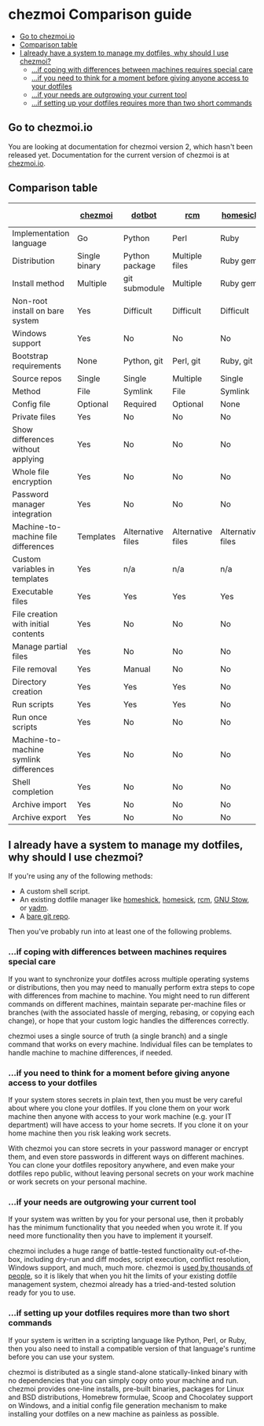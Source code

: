 # chezmoi Comparison guide

<!--- toc --->
* [Go to chezmoi.io](#go-to-chezmoiio)
* [Comparison table](#comparison-table)
* [I already have a system to manage my dotfiles, why should I use chezmoi?](#i-already-have-a-system-to-manage-my-dotfiles-why-should-i-use-chezmoi)
  * [...if coping with differences between machines requires special care](#if-coping-with-differences-between-machines-requires-special-care)
  * [...if you need to think for a moment before giving anyone access to your dotfiles](#if-you-need-to-think-for-a-moment-before-giving-anyone-access-to-your-dotfiles)
  * [...if your needs are outgrowing your current tool](#if-your-needs-are-outgrowing-your-current-tool)
  * [...if setting up your dotfiles requires more than two short commands](#if-setting-up-your-dotfiles-requires-more-than-two-short-commands)

## Go to chezmoi.io

You are looking at documentation for chezmoi version 2, which hasn't been
released yet. Documentation for the current version of chezmoi is at
[chezmoi.io](https://chezmoi.io/docs/comparison/).
## Comparison table

[chezmoi]: https://chezmoi.io/
[dotbot]: https://github.com/anishathalye/dotbot
[rcm]: https://github.com/thoughtbot/rcm
[homesick]: https://github.com/technicalpickles/homesick
[yadm]: https://yadm.io/
[bare git]: https://www.atlassian.com/git/tutorials/dotfiles "bare git"

|                                        | [chezmoi]     | [dotbot]          | [rcm]             | [homesick]        | [yadm]        | [bare git] |
| -------------------------------------- | ------------- | ----------------- | ----------------- | ----------------- | ------------- | ---------- |
| Implementation language                | Go            | Python            | Perl              | Ruby              | Bash          | C          |
| Distribution                           | Single binary | Python package    | Multiple files    | Ruby gem          | Single script | n/a        |
| Install method                         | Multiple      | git submodule     | Multiple          | Ruby gem          | Multiple      | n/a        |
| Non-root install on bare system        | Yes           | Difficult         | Difficult         | Difficult         | Yes           | Yes        |
| Windows support                        | Yes           | No                | No                | No                | No            | Yes        |
| Bootstrap requirements                 | None          | Python, git       | Perl, git         | Ruby, git         | git           | git        |
| Source repos                           | Single        | Single            | Multiple          | Single            | Single        | Single     |
| Method                                 | File          | Symlink           | File              | Symlink           | File          | File       |
| Config file                            | Optional      | Required          | Optional          | None              | None          | No         |
| Private files                          | Yes           | No                | No                | No                | No            | No         |
| Show differences without applying      | Yes           | No                | No                | No                | Yes           | Yes        |
| Whole file encryption                  | Yes           | No                | No                | No                | Yes           | No         |
| Password manager integration           | Yes           | No                | No                | No                | No            | No         |
| Machine-to-machine file differences    | Templates     | Alternative files | Alternative files | Alternative files | Templates     | Manual     |
| Custom variables in templates          | Yes           | n/a               | n/a               | n/a               | No            | No         |
| Executable files                       | Yes           | Yes               | Yes               | Yes               | No            | Yes        |
| File creation with initial contents    | Yes           | No                | No                | No                | No            | No         |
| Manage partial files                   | Yes           | No                | No                | No                | No            | No         |
| File removal                           | Yes           | Manual            | No                | No                | No            | No         |
| Directory creation                     | Yes           | Yes               | Yes               | No                | No            | Yes        |
| Run scripts                            | Yes           | Yes               | Yes               | No                | No            | No         |
| Run once scripts                       | Yes           | No                | No                | No                | Manual        | No         |
| Machine-to-machine symlink differences | Yes           | No                | No                | No                | Yes           | No         |
| Shell completion                       | Yes           | No                | No                | No                | Yes           | Yes        |
| Archive import                         | Yes           | No                | No                | No                | No            | No         |
| Archive export                         | Yes           | No                | No                | No                | No            | Yes        |

## I already have a system to manage my dotfiles, why should I use chezmoi?

If you're using any of the following methods:

* A custom shell script.
* An existing dotfile manager like
  [homeshick](https://github.com/andsens/homeshick),
  [homesick](https://github.com/technicalpickles/homesick),
  [rcm](https://github.com/thoughtbot/rcm), [GNU
  Stow](https://www.gnu.org/software/stow/), or [yadm](https://yadm.io/).
* A [bare git repo](https://www.atlassian.com/git/tutorials/dotfiles).

Then you've probably run into at least one of the following problems.

### ...if coping with differences between machines requires special care

If you want to synchronize your dotfiles across multiple operating systems or
distributions, then you may need to manually perform extra steps to cope with
differences from machine to machine. You might need to run different commands on
different machines, maintain separate per-machine files or branches (with the
associated hassle of merging, rebasing, or copying each change), or hope that
your custom logic handles the differences correctly.

chezmoi uses a single source of truth (a single branch) and a single command
that works on every machine. Individual files can be templates to handle machine
to machine differences, if needed.

### ...if you need to think for a moment before giving anyone access to your dotfiles

If your system stores secrets in plain text, then you must be very careful about
where you clone your dotfiles. If you clone them on your work machine then
anyone with access to your work machine (e.g. your IT department) will have
access to your home secrets. If you clone it on your home machine then you risk
leaking work secrets.

With chezmoi you can store secrets in your password manager or encrypt them, and
even store passwords in different ways on different machines. You can clone your
dotfiles repository anywhere, and even make your dotfiles repo public, without
leaving personal secrets on your work machine or work secrets on your personal
machine.

### ...if your needs are outgrowing your current tool

If your system was written by you for your personal use, then it probably has
the minimum functionality that you needed when you wrote it. If you need more
functionality then you have to implement it yourself.

chezmoi includes a huge range of battle-tested functionality out-of-the-box,
including dry-run and diff modes, script execution, conflict resolution, Windows
support, and much, much more. chezmoi is [used by thousands of
people](https://github.com/twpayne/chezmoi/stargazers), so it is likely that
when you hit the limits of your existing dotfile management system, chezmoi
already has a tried-and-tested solution ready for you to use.

### ...if setting up your dotfiles requires more than two short commands

If your system is written in a scripting language like Python, Perl, or Ruby,
then you also need to install a compatible version of that language's runtime
before you can use your system.

chezmoi is distributed as a single stand-alone statically-linked binary with no
dependencies that you can simply copy onto your machine and run. chezmoi
provides one-line installs, pre-built binaries, packages for Linux and BSD
distributions, Homebrew formulae, Scoop and Chocolatey support on Windows, and a
initial config file generation mechanism to make installing your dotfiles on a
new machine as painless as possible.

